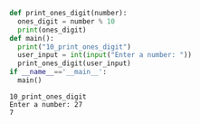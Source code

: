```python
def print_ones_digit(number):
  ones_digit = number % 10
  print(ones_digit)
def main():
  print("10_print_ones_digit")
  user_input = int(input("Enter a number: "))
  print_ones_digit(user_input)
if __name__=='__main__':
  main()
```

    10_print_ones_digit
    Enter a number: 27
    7
    
